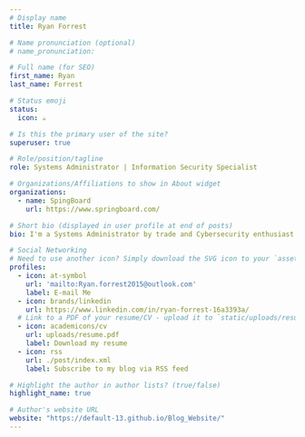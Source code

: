 ```yaml
---
# Display name
title: Ryan Forrest

# Name pronunciation (optional)
# name_pronunciation:

# Full name (for SEO)
first_name: Ryan
last_name: Forrest

# Status emoji
status:
  icon: ☕️

# Is this the primary user of the site?
superuser: true

# Role/position/tagline
role: Systems Administrator | Information Security Specialist

# Organizations/Affiliations to show in About widget
organizations:
  - name: SpingBoard
    url: https://www.springboard.com/

# Short bio (displayed in user profile at end of posts)
bio: I'm a Systems Administrator by trade and Cybersecurity enthusiast. 

# Social Networking
# Need to use another icon? Simply download the SVG icon to your `assets/media/icons/` folder.
profiles:
  - icon: at-symbol
    url: 'mailto:Ryan.forrest2015@outlook.com'
    label: E-mail Me
  - icon: brands/linkedin
    url: https://www.linkedin.com/in/ryan-forrest-16a3393a/
  # Link to a PDF of your resume/CV - upload it to `static/uploads/resume.pdf`
  - icon: academicons/cv
    url: uploads/resume.pdf
    label: Download my resume
  - icon: rss
    url: ./post/index.xml
    label: Subscribe to my blog via RSS feed

# Highlight the author in author lists? (true/false)
highlight_name: true

# Author's website URL
website: "https://default-13.github.io/Blog_Website/"
---
```

